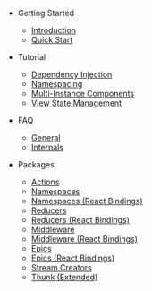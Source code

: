 - Getting Started

  - [Introduction](/)
  - [Quick Start](/getting-started/quick-start)

- Tutorial

  - [Dependency Injection](/tutorial/01-dependency-injection)
  - [Namespacing](/tutorial/02-namespacing)
  - [Multi-Instance Components](/tutorial/03-multi-instance-components)
  - [View State Management](/tutorial/04-view-state-management)

- FAQ

  - [General](/faq/general 'FAQ: General - Redux Syringe')
  - [Internals](/faq/internals 'FAQ: Internals - Redux Syringe')

- Packages

  - [Actions](/packages/actions)
  - [Namespaces](/packages/namespaces)
  - [Namespaces (React Bindings)](/packages/namespaces-react)
  - [Reducers](/packages/reducers)
  - [Reducers (React Bindings)](/packages/reducers-react)
  - [Middleware](/packages/middleware)
  - [Middleware (React Bindings)](/packages/middleware-react)
  - [Epics](/packages/epics)
  - [Epics (React Bindings)](/packages/epics-react)
  - [Stream Creators](/packages/stream-creators)
  - [Thunk (Extended)](/packages/thunk)
